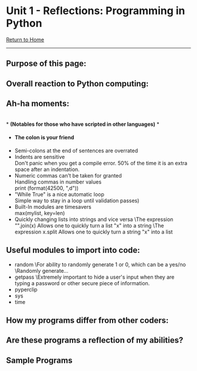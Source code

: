# Unit 1 - Reflections: Programming in Python
[Return to Home](https://angie-gh.github.io/adix.github.io/)


*********************************************************************************** 


## Purpose of this page:

## Overall reaction to Python computing:

## Ah-ha moments: 
<br/> * **(Notables for those who have scripted in other languages)** *
- #### The colon is your friend
- Semi-colons at the end of sentences are overrated
- Indents are sensitive
	<br/>Don't panic when you get a compile error.  50% of the time it is an extra space after an indentation.
- Numeric commas can't be taken for granted
	<br/>Handling commas in number values
	<br/>print (format(42500, ",d"))
- "While True" is a nice automatic loop
	<br/>Simple way to stay in a loop until validation passes)
- Built-In modules are timesavers
	<br/>max(mylist, key=len)
- Quickly changing lists into strings and vice versa
	\The expression "".join(x)    Allows one to quickly turn a list "x" into a string
	\The expression x.split    Allows one to quickly turn a string "x" into a list

## Useful modules to import into code:
- random
	\For ability to randomly generate 1 or 0, which can be a yes/no 
	\Randomly generate...
- getpass
	\Extremely important to hide a user's input when they are typing a password or other secure piece of information.
- pyperclip
- sys
- time

## How my programs differ from other coders:

## Are these programs a reflection of my abilities?

## Sample Programs






